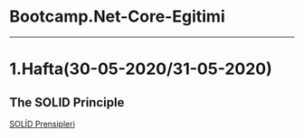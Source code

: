# Bootcamp.Net-Core-Egitimi
- - -
# 1.Hafta(30-05-2020/31-05-2020)

## The SOLID Principle

[SOLİD Prensipleri](https://github.com/saidahmetbayrak/Bootcamp.Net-Core-Egitimi/tree/master/1.Hafta/SOLID)
